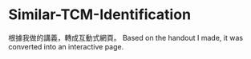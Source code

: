 # Similar-TCM-Identification

根據我做的講義，轉成互動式網頁。
Based on the handout I made, it was converted into an interactive page.
